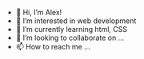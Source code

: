 - 👋 Hi, I’m Alex!
- 👀 I’m interested in web development
- 🌱 I’m currently learning html, CSS
- 💞️ I’m looking to collaborate on ...
- 📫 How to reach me ...

<!---
OfficerAlexx/OfficerAlexx is a ✨ special ✨ repository because its `README.md` (this file) appears on your GitHub profile.
You can click the Preview link to take a look at your changes.
--->
